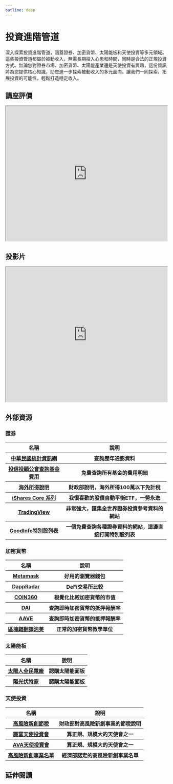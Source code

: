 ```yaml
---
outline: deep
---
```


# 投資進階管道

深入探索投資進階管道，涵蓋證券、加密貨幣、太陽能板和天使投資等多元領域。這些投資管道都屬於被動收入，無需長期投入心思和時間，同時是合法的正規投資方式。無論您對證券市場、加密貨幣、太陽能產業還是天使投資有興趣，這份資訊將為您提供核心知識，助您進一步探索被動收入的多元面向。讓我們一同探索，拓展投資的可能性，輕鬆打造穩定收入。

## 講座評價

<iframe src="https://docs.google.com/spreadsheets/d/e/2PACX-1vTpZzYjhGds8yfMaX2PFEHC7ZRE1ZOVHhvfEzrCan73umPjfCbdXUuHF70OOBpK-N1c-VuyZjAbdmif/pubhtml?widget=true&amp;headers=false" width="100%" height="420"></iframe>

## 投影片

<iframe
    src="https://docs.google.com/presentation/d/e/2PACX-1vTtOL7UuOgTF5wqOp821KLauHVfGha2IQ8rFNPj1VukMNJ-nI5pAIL3bZ_JS9FhDrLK0VTHhPaQ_fUf/embed?start=false&loop=false&delayms=3000"
    width="100%" height="420" allowfullscreen="true" mozallowfullscreen="true"
    webkitallowfullscreen="true">
</iframe>

## 外部資源

### 證券

<table>
    <thead>
        <tr>
            <th>名稱</th>
            <th>說明</th>
        </tr>
    </thead>
    <tbody>
        <tr>
            <th>
                <a href="https://www.stat.gov.tw/Point.aspx?sid=t.2&n=3581&sms=11480" target="_blank">
                   中華民國統計資訊網
                </a>
            </th>
            <th>查詢歷年通膨資料</th>
        </tr>
        <tr>
            <th>
                <a href="https://goodinfo.tw/tw/StockList.asp?MARKET_CAT=%E5%85%A8%E9%83%A8&STOCK_ID=2887C" target="_blank">
                   投信投顧公會查詢基金費用
                </a>
            </th>
            <th>免費查詢所有基金的費用明細</th>
        </tr>
        <tr>
            <th>
                <a href="https://www.etax.nat.gov.tw/etwmain/tax-info/understanding/tax-q-and-a/national/individual-income-tax/basic-tax-question/oversea-income/awYgOG9" target="_blank">
                   海外所得說明
                </a>
            </th>
            <th>財政部說明，海外所得100萬以下免計稅</th>
        </tr>
        <tr>
            <th>
                <a href="https://www.ishares.com/us/products/etf-investments#/?productView=etf&fac=43589%7C43619%7C43625%7C61455&fc=43771&pageNumber=1&sortColumn=totalNetAssets&sortDirection=desc&dataView=keyFacts&ptrg=4%7C10%7C6%7C2%7C8" target="_blank">
                   iShares Core 系列
                </a>
            </th>
            <th>我很喜歡的股債自動平衡ETF，一勞永逸</th>
        </tr>
         <tr>
            <th>
                <a href="https://tw.tradingview.com/" target="_blank">
                   TradingView
                </a>
            </th>
            <th>非常強大，匯集全世界證券投資參考資料的網站</th>
        </tr>
        <tr>
            <th>
                <a href="https://goodinfo.tw/tw/StockList.asp?MARKET_CAT=%E5%85%A8%E9%83%A8&STOCK_ID=2887C" target="_blank">
                   GoodInfo特別股列表
                </a>
            </th>
            <th>一個免費查詢各種證券資料的網站，這邊直接打開特別股列表</th>
        </tr>
    </tbody>
</table>

### 加密貨幣

<table>
    <thead>
        <tr>
            <th>名稱</th>
            <th>說明</th>
        </tr>
    </thead>
    <tbody>
        <tr>
            <th>
                <a href="https://metamask.io" target="_blank">
                   Metamask
                </a>
            </th>
            <th>好用的瀏覽器錢包</th>
        </tr>
        <tr>
            <th>
                <a href="https://dappradar.com/rankings/defi" target="_blank">
                   DappRadar
                </a>
            </th>
            <th>DeFi交易所比較</th>
        </tr>
        <tr>
            <th>
                <a href="https://coin360.com" target="_blank">
                   COIN360
                </a>
            </th>
            <th>視覺化比較加密貨幣的市值</th>
        </tr>
        <tr>
            <th>
                <a href="https://app.spark.fi/markets/" target="_blank">
                    DAI
                </a>
            </th>
            <th>查詢即時加密貨幣的抵押報酬率</th>
        </tr>
        <tr>
            <th>
                <a href="ipns://app.aave.com" target="_blank">
                    AAVE
                </a>
            </th>
            <th>查詢即時加密貨幣的抵押報酬率</th>
        </tr>
        <tr>
            <th>
                <a href="https://line.me/R/ti/p/@290azaeq" target="_blank">
                    區塊鏈翻譯泡芙
                </a>
            </th>
            <th>正常的加密貨幣教學單位</th>
        </tr>
    </tbody>
</table>

### 太陽能板

<table>
    <thead>
        <tr>
            <th>名稱</th>
            <th>說明</th>
        </tr>
    </thead>
    <tbody>
        <tr>
            <th>
                <a href="https://www.hellosolarman.com?share_code=mxPrGsrm&openExternalBrowser=1" target="_blank">
                   太陽人全民電廠
                </a>
            </th>
            <th>
                認購太陽能面板
            </th>
        </tr>
        <tr>
            <th>
                <a href="https://www.sunnyfounder.com" target="_blank">
                   陽光伏特家
                </a>
            </th>
            <th>認購太陽能面板</th>
        </tr>
    </tbody>
</table>

### 天使投資

<table>
    <thead>
        <tr>
            <th>名稱</th>
            <th>說明</th>
        </tr>
    </thead>
    <tbody>
        <tr>
            <th>
                <a href="https://www.etax.nat.gov.tw/etwmain/alien-tax-service/alien-tax-faq/lLOWY3W" target="_blank">
                   高風險新創節稅
                </a>
            </th>
            <th>
                財政部對高風險新創事業的節稅說明
            </th>
        </tr>
        <tr>
            <th>
                <a href="https://angel-investor.org/" target="_blank">
                   識富天使投資會
                </a>
            </th>
            <th>
                算正規、規模大的天使會之一
            </th>
        </tr>
        <tr>
            <th>
                <a href="https://www.angeltoventure.com/" target="_blank">
                   AVA天使投資會
                </a>
            </th>
            <th>
                算正規、規模大的天使會之一
            </th>
        </tr>
         <tr>
            <th>
                <a href="https://www.google.com/search?q=site:https://www.ida.gov.tw/+%E9%AB%98%E9%A2%A8%E9%9A%AA%E6%96%B0%E5%89%B5%E4%BA%8B%E6%A5%AD%E5%90%8D%E5%96%AE" target="_blank">
                   高風險新創事業名單
                </a>
            </th>
            <th>
                經濟部認定的高風險新創事業名單
            </th>
        </tr>
    </tbody>
</table>

## 延伸閱讀

<Books :modelValue="bookGroup"></Books>

<script setup>

import Books from '../components/books.vue'
const bookGroup = [
    {
        id: '11101027080',
        name: '贏在特別股︰發行公司及投資人的必備心法',
        desc: `<p>遊刃於特別股的領域，得以使發行公司既籌得資金又強化經營；
對投資人而言，善用特別股可增進理財組合的穩健及深度。
希望藉由書中分享，讓讀者們贏得自在歡喜！</p><p>作者吳統雄以多年的實戰經驗為基礎，結合《公司法》、相關法規和會計規範，深入分析特別股對於資金供需雙方的影響，使讀者更了解特別股的價值，實為商管領域中不可或缺的參考書籍，更是全盤了解特別股的經典鉅作。</p>`,
    },
    {
        id: '11100855440',
        name: '均富革命：財富管理達人李紹鋒教你用FinTech小錢致富',
        desc: `<p>資訊的落差就是財富的落差，</p>
<p>大數據時代等於均富時代，</p>
<p>利用FinTech，小錢致富，翻轉人生！</p>
<p>支付＋保險＋存貸＋籌資＋投資管理＋市場資訊供給，</p>
<p>全部一指搞定！</p>`,
    },
    {
        id: '11100983066',
        name: 'DeFi未來銀行：可公開驗證、紀錄不可竄改，輕鬆實現跨境交易、人人都將參與的新金融革命',
        desc: `<p>國際各大銀行及金融集團已開始布局，下一波金融產業轉型浪潮即將到來。每個人都想知道：DeFi是什麼？它如何運作？它有什麼風險？為何有人說它只是烏托邦，有人說它會開創全新商業模式？</p>

<p>DeFi是去中心化金融的簡稱，由「去中心化（Decentralized）」及「金融（Finance）」
的前兩個字母組成，它代表了一套在區塊鏈上從零開始打造的全新金融體系，這套開放、自由的金融體系，在不久的未來很可能會成為全世界最主要的金融體系。</p>`,
    },
    {
        id: '11100887409',
        name: '天使歷險記：拿十萬走進一級市場，矽谷新創投資大師的千倍收成策略',
        desc: `<p>★★矽谷最成功投資人之一，發掘Uber等百家企業，收益超過1,500倍★★</p>
<p>誰說你的投資不可能顛覆世界？全球財經讀者熱血推薦</p>
<p>「所有投資人、企業主、創業家都必須一看卡拉卡尼斯的獨到見解。」</p>
<p>「就算手上只有三千美元，卡拉卡尼斯也教你把夢想兌現──你的名字將出現在資本結構表上。」</p>
<p>「我沒興趣當天使投資人，但我相當著迷卡拉卡尼斯精采的觀念與故事。」</p>
`,
    },
]
</script>
